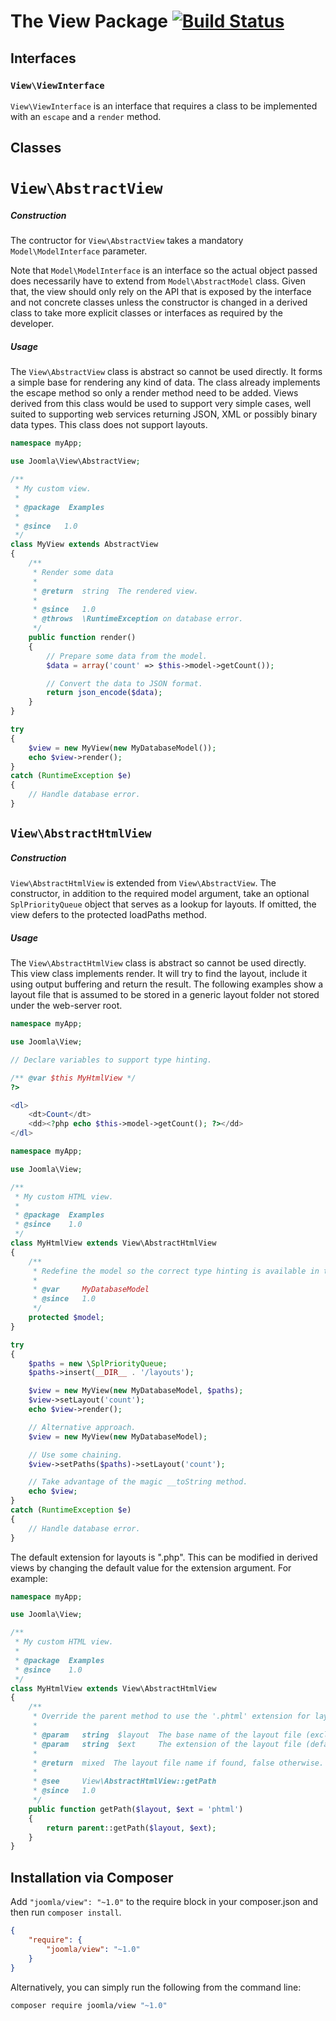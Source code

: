 # The View Package [![Build Status](https://travis-ci.org/joomla-framework/view.png?branch=master)](https://travis-ci.org/joomla-framework/view)

## Interfaces

### `View\ViewInterface`

`View\ViewInterface` is an interface that requires a class to be implemented with an `escape` and a `render` method.

## Classes

# `View\AbstractView`

##### Construction

The contructor for `View\AbstractView` takes a mandatory `Model\ModelInterface` parameter.

Note that `Model\ModelInterface` is an interface so the actual object passed does necessarily have to extend from `Model\AbstractModel` class. Given that, the view should only rely on the API that is exposed by the interface and not concrete classes unless the constructor is changed in a derived class to take more explicit classes or interfaces as required by the developer.

##### Usage

The `View\AbstractView` class is abstract so cannot be used directly. It forms a simple base for rendering any kind of data. The class already implements the escape method so only a render method need to be added. Views derived from this class would be used to support very simple cases, well suited to supporting web services returning JSON, XML or possibly binary data types. This class does not support layouts.

```php
namespace myApp;

use Joomla\View\AbstractView;

/**
 * My custom view.
 *
 * @package  Examples
 *
 * @since   1.0
 */
class MyView extends AbstractView
{
	/**
	 * Render some data
	 *
	 * @return  string  The rendered view.
	 *
	 * @since   1.0
	 * @throws  \RuntimeException on database error.
	 */
	public function render()
	{
		// Prepare some data from the model.
		$data = array('count' => $this->model->getCount());

		// Convert the data to JSON format.
		return json_encode($data);
	}
}

try
{
	$view = new MyView(new MyDatabaseModel());
	echo $view->render();
}
catch (RuntimeException $e)
{
	// Handle database error.
}
```

## `View\AbstractHtmlView`

##### Construction

`View\AbstractHtmlView` is extended from `View\AbstractView`. The constructor, in addition to the required model argument, take an optional `SplPriorityQueue` object that serves as a lookup for layouts. If omitted, the view defers to the protected loadPaths method.

##### Usage

The `View\AbstractHtmlView` class is abstract so cannot be used directly. This view class implements render. It will try to find the layout, include it using output buffering and return the result. The following examples show a layout file that is assumed to be stored in a generic layout folder not stored under the web-server root.

```php
namespace myApp;

use Joomla\View;

// Declare variables to support type hinting.

/** @var $this MyHtmlView */
?>

<dl>
	<dt>Count</dt>
	<dd><?php echo $this->model->getCount(); ?></dd>
</dl>
```

```php
namespace myApp;

use Joomla\View;

/**
 * My custom HTML view.
 *
 * @package  Examples
 * @since    1.0
 */
class MyHtmlView extends View\AbstractHtmlView
{
	/**
	 * Redefine the model so the correct type hinting is available in the layout.
	 *
	 * @var     MyDatabaseModel
	 * @since   1.0
	 */
	protected $model;
}

try
{
	$paths = new \SplPriorityQueue;
	$paths->insert(__DIR__ . '/layouts');

	$view = new MyView(new MyDatabaseModel, $paths);
	$view->setLayout('count');
	echo $view->render();

	// Alternative approach.
	$view = new MyView(new MyDatabaseModel);

	// Use some chaining.
	$view->setPaths($paths)->setLayout('count');

	// Take advantage of the magic __toString method.
	echo $view;
}
catch (RuntimeException $e)
{
	// Handle database error.
}
```

The default extension for layouts is ".php". This can be modified in derived views by changing the default value for the extension argument. For example:

```php
namespace myApp;

use Joomla\View;

/**
 * My custom HTML view.
 *
 * @package  Examples
 * @since    1.0
 */
class MyHtmlView extends View\AbstractHtmlView
{
	/**
	 * Override the parent method to use the '.phtml' extension for layout files.
	 *
	 * @param   string  $layout  The base name of the layout file (excluding extension).
	 * @param   string  $ext     The extension of the layout file (default: "phtml").
	 *
	 * @return  mixed  The layout file name if found, false otherwise.
	 *
	 * @see     View\AbstractHtmlView::getPath
	 * @since   1.0
	 */
	public function getPath($layout, $ext = 'phtml')
	{
		return parent::getPath($layout, $ext);
	}
}
```


## Installation via Composer

Add `"joomla/view": "~1.0"` to the require block in your composer.json and then run `composer install`.

```json
{
	"require": {
		"joomla/view": "~1.0"
	}
}
```

Alternatively, you can simply run the following from the command line:

```sh
composer require joomla/view "~1.0"
```
